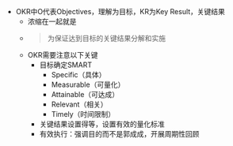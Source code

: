 - OKR中O代表Objectives，理解为目标，KR为Key Result，关键结果
	- 浓缩在一起就是
	- >为保证达到目标的关键结果分解和实施
	- OKR需要注意以下关键
		- 目标确定SMART
			- Specific（具体）
			- Measurable（可量化）
			- Attainable（可达成）
			- Relevant（相关）
			- Timely（时间限制）
		- 关键结果设置得等，设置有效的量化标准
		- 有效执行：强调目的而不是郭成成，开展周期性回顾
